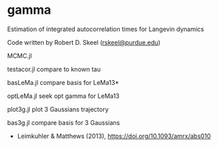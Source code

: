 # gamma
Estimation of integrated autocorrelation times for Langevin dynamics

Code written by Robert D. Skeel (rskeel@purdue.edu)
 
MCMC.jl

testacor.jl compare to known tau

basLeMa.jl compare basis for LeMa13*

optLeMa.jl seek opt gamma for LeMa13

plot3g.jl plot 3 Gaussians trajectory

bas3g.jl compare basis for 3 Gaussians

* Leimkuhler & Matthews (2013), https://doi.org/10.1093/amrx/abs010
